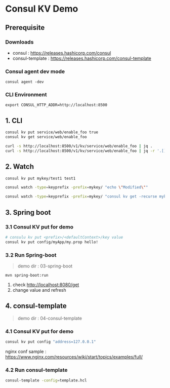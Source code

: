# Consul KV Demo

## Prerequisite
### Downloads

- consul : https://releases.hashicorp.com/consul
- consul-template : https://releases.hashicorp.com/consul-template

### Consul agent dev mode

`consul agent -dev`

### CLI Environment

`export CONSUL_HTTP_ADDR=http://localhost:8500`

## 1. CLI

```bash
consul kv put service/web/enable_foo true
consul kv get service/web/enable_foo
```

```bash
curl -s http://localhost:8500/v1/kv/service/web/enable_foo | jq .
curl -s http://localhost:8500/v1/kv/service/web/enable_foo | jq -r '.[].Value | @base64d'
```

## 2. Watch

```bash
consul kv put mykey/test1 test1

consul watch -type=keyprefix -prefix=mykey/ "echo \"Modified\""

consul watch -type=keyprefix -prefix=mykey/ "consul kv get -recurse mykey"
```

## 3. Spring boot

### 3.1 Consul KV put for demo

```bash
# consulu kv put <prefix>/<defaultContext>/key value
consul kv put config/myApp/my.prop hello!
```

### 3.2 Run Spring-boot

> demo dir : 03-spring-boot

`mvn spring-boot:run`

1. check <http://localhost:8080/get>
2. change value and refresh

## 4. consul-template

> demo dir : 04-consul-template

### 4.1 Consul KV put for demo

```bash
consul kv put config "address=127.0.0.1"
```

nginx conf sample : <https://www.nginx.com/resources/wiki/start/topics/examples/full/>

### 4.2 Run consul-template

```bash
consul-template -config=template.hcl
```

